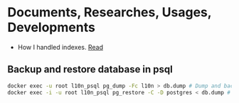 # Documents, Researches, Usages, Developments

- How I handled indexes. [Read](https://en.wikipedia.org/wiki/Database_index)


## Backup and restore database in psql

```bash
docker exec -u root l10n_psql pg_dump -Fc l10n > db.dump # Dump and backup
docker exec -i -u root l10n_psql pg_restore -C -D postgres < db.dump # Restore
```